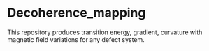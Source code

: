 # Decoherence_mapping
This repository produces transition energy, gradient, curvature with magnetic field variations for any defect system.
